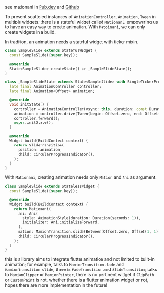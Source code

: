 see mationani in [Pub.dev](https://pub.dev/packages/mationani) and [Github](https://github.com/nomagicisreal/mationani)

To prevent scattered instances of `AnimationController`, `Animation`, `Tween` in multiple widgets;
there is a stateful widget called `Mationani`, empowering us to have an easy way to create animation.
With `Matoinani`, we can only create widgets in a build.

In tradition, an animation needs a stateful widget with ticker mixin.
```dart
class SampleSlide extends StatefulWidget {
  const SampleSlide({super.key});

  @override
  State<SampleSlide> createState() => _SampleSlideState();
}

class _SampleSlideState extends State<SampleSlide> with SingleTickerProviderStateMixin {
  late final AnimationController controller;
  late final Animation<Offset> animation;

  @override
  void initState() {
    controller = AnimationController(vsync: this, duration: const Duration(seconds: 1));
    animation = controller.drive(Tween(begin: Offset.zero, end: Offset(1, 1)));
    controller.forward();
    super.initState();
  }

  @override
  Widget build(BuildContext context) {
    return SlideTransition(
      position: animation,
      child: CircularProgressIndicator(),
    );
  }
}
```

With `Mationani`, creating animation needs only `Mation` and `Ani` as argument.
```dart
class SampleSlide extends StatelessWidget {
  const SampleSlide({super.key});

  @override
  Widget build(BuildContext context) {
    return Mationani(
      ani: Ani(
        style: AnimationStyle(duration: Duration(seconds: 1)),
        initializer: Ani.initializeForward,
      ),
      mation: MamionTransition.slide(Between(Offset.zero, Offset(1, 1))),
      child: CircularProgressIndicator(),
    );
  }
}

```

this is a library aims to integrate flutter animation and not limited to built-in animation; for example,
talks to `MamionTransition.fade` and `MamionTransition.slide`, there is `FadeTransition` and `SlideTransition`;
talks to `MamionClipper` or `MamionPainter`, there is no pertinent widget if `ClipPath` or `CustomPaint` is not.
whether there is a flutter animation widget or not, hopes there are more implementation in the future!
